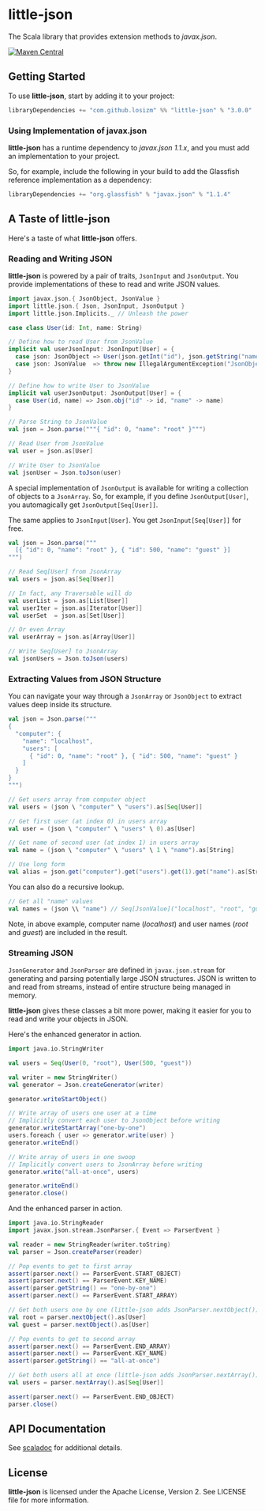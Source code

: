 # little-json

The Scala library that provides extension methods to _javax.json_.

[![Maven Central](https://img.shields.io/maven-central/v/com.github.losizm/little-json_2.12.svg?label=Maven%20Central)](https://search.maven.org/search?q=g:%22com.github.losizm%22%20AND%20a:%22little-json_2.12%22)

## Getting Started
To use **little-json**, start by adding it to your project:

```scala
libraryDependencies += "com.github.losizm" %% "little-json" % "3.0.0"
```

### Using Implementation of javax.json
**little-json** has a runtime dependency to _javax.json 1.1.x_, and you must add
an implementation to your project.

So, for example, include the following in your build to add the
Glassfish reference implementation as a dependency:

```scala
libraryDependencies += "org.glassfish" % "javax.json" % "1.1.4"
```

## A Taste of little-json
Here's a taste of what **little-json** offers.

### Reading and Writing JSON

**little-json** is powered by a pair of traits, `JsonInput` and `JsonOutput`. You
provide implementations of these to read and write JSON values.

```scala
import javax.json.{ JsonObject, JsonValue }
import little.json.{ Json, JsonInput, JsonOutput }
import little.json.Implicits._ // Unleash the power

case class User(id: Int, name: String)

// Define how to read User from JsonValue
implicit val userJsonInput: JsonInput[User] = {
  case json: JsonObject => User(json.getInt("id"), json.getString("name"))
  case json: JsonValue  => throw new IllegalArgumentException("JsonObject required")
}

// Define how to write User to JsonValue
implicit val userJsonOutput: JsonOutput[User] = {
  case User(id, name) => Json.obj("id" -> id, "name" -> name)
}

// Parse String to JsonValue
val json = Json.parse("""{ "id": 0, "name": "root" }""")

// Read User from JsonValue
val user = json.as[User]

// Write User to JsonValue
val jsonUser = Json.toJson(user)
```

A special implementation of `JsonOutput` is available for writing a collection of
objects to a `JsonArray`. So, for example, if you define `JsonOutput[User]`, you
automagically get `JsonOutput[Seq[User]]`.

The same applies to `JsonInput[User]`. You get `JsonInput[Seq[User]]` for free.

```scala
val json = Json.parse("""
  [{ "id": 0, "name": "root" }, { "id": 500, "name": "guest" }]
""")

// Read Seq[User] from JsonArray
val users = json.as[Seq[User]]

// In fact, any Traversable will do
val userList = json.as[List[User]]
val userIter = json.as[Iterator[User]]
val userSet  = json.as[Set[User]]

// Or even Array
val userArray = json.as[Array[User]]

// Write Seq[User] to JsonArray
val jsonUsers = Json.toJson(users)
```

### Extracting Values from JSON Structure

You can navigate your way through a `JsonArray` or `JsonObject` to extract
values deep inside its structure.

```scala
val json = Json.parse("""
{
  "computer": {
    "name": "localhost",
    "users": [
      { "id": 0, "name": "root" }, { "id": 500, "name": "guest" }
    ]
  }
}
""")

// Get users array from computer object
val users = (json \ "computer" \ "users").as[Seq[User]]

// Get first user (at index 0) in users array
val user = (json \ "computer" \ "users" \ 0).as[User]

// Get name of second user (at index 1) in users array
val name = (json \ "computer" \ "users" \ 1 \ "name").as[String]

// Use long form
val alias = json.get("computer").get("users").get(1).get("name").as[String]
```

You can also do a recursive lookup.

```scala
// Get all "name" values
val names = (json \\ "name") // Seq[JsonValue]("localhost", "root", "guest")
```

Note, in above example, computer name (_localhost_) and user names (_root_ and
_guest_) are included in the result.

### Streaming JSON

`JsonGenerator` and `JsonParser` are defined in `javax.json.stream` for
generating and parsing potentially large JSON structures. JSON is written to and
read from streams, instead of entire structure being managed in memory.

**little-json** gives these classes a bit more power, making it easier for you
to read and write your objects in JSON.

Here's the enhanced generator in action.

```scala
import java.io.StringWriter

val users = Seq(User(0, "root"), User(500, "guest"))

val writer = new StringWriter()
val generator = Json.createGenerator(writer)

generator.writeStartObject()

// Write array of users one user at a time
// Implicitly convert each user to JsonObject before writing
generator.writeStartArray("one-by-one")
users.foreach { user => generator.write(user) }
generator.writeEnd()

// Write array of users in one swoop
// Implicitly convert users to JsonArray before writing
generator.write("all-at-once", users)

generator.writeEnd()
generator.close()
```

And the enhanced parser in action.

```scala
import java.io.StringReader
import javax.json.stream.JsonParser.{ Event => ParserEvent }

val reader = new StringReader(writer.toString)
val parser = Json.createParser(reader)

// Pop events to get to first array
assert(parser.next() == ParserEvent.START_OBJECT)
assert(parser.next() == ParserEvent.KEY_NAME)
assert(parser.getString() == "one-by-one")
assert(parser.next() == ParserEvent.START_ARRAY)

// Get both users one by one (little-json adds JsonParser.nextObject())
val root = parser.nextObject().as[User]
val guest = parser.nextObject().as[User]

// Pop events to get to second array
assert(parser.next() == ParserEvent.END_ARRAY)
assert(parser.next() == ParserEvent.KEY_NAME)
assert(parser.getString() == "all-at-once")

// Get both users all at once (little-json adds JsonParser.nextArray())
val users = parser.nextArray().as[Seq[User]]

assert(parser.next() == ParserEvent.END_OBJECT)
parser.close()
```

## API Documentation

See [scaladoc](https://losizm.github.io/little-json/latest/api/little/json/index.html)
for additional details.

## License
**little-json** is licensed under the Apache License, Version 2. See LICENSE
file for more information.
